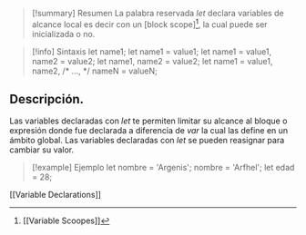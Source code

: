 >[!summary] Resumen
>La palabra reservada _let_ declara variables de alcance local es decir con un [block scope][^1], la cual puede ser inicializada o no.

>[!info] Sintaxis
>let name1;
let name1 = value1;
let name1 = value1, name2 = value2;
let name1, name2 = value2;
let name1 = value1, name2, /* …, */ nameN = valueN;

## Descripción.
Las variables declaradas con _let_ te permiten limitar su alcance al bloque o expresión donde fue declarada a diferencia de _var_ la cual las define en un ámbito global.
Las variables declaradas con _let_ se pueden reasignar para cambiar su valor.

>[!example] Ejemplo
>let nombre = 'Argenis';
>nombre = 'Arfhel';
>let edad = 28;

[[Variable Declarations]]

[^1]: [[Variable Scoopes]]